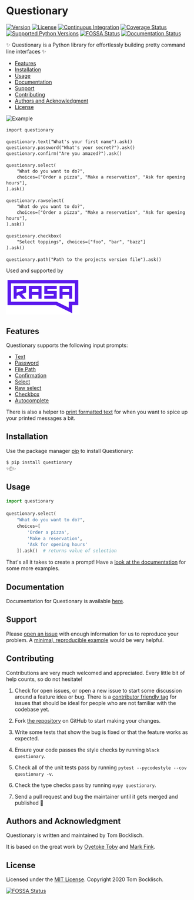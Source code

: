 # Questionary

[![Version](https://img.shields.io/pypi/v/questionary.svg)](https://pypi.org/project/questionary/)
[![License](https://img.shields.io/pypi/l/questionary.svg)](#)
[![Continuous Integration](https://github.com/tmbo/questionary/workflows/Continuous%20Integration/badge.svg)](#)
[![Coverage Status](https://coveralls.io/repos/github/tmbo/questionary/badge.svg?branch=master)](https://coveralls.io/github/tmbo/questionary?branch=master)
[![Supported Python Versions](https://img.shields.io/pypi/pyversions/questionary.svg)](https://pypi.python.org/pypi/questionary)
[![FOSSA Status](https://app.fossa.io/api/projects/git%2Bgithub.com%2Ftmbo%2Fquestionary.svg?type=shield)](https://app.fossa.io/projects/git%2Bgithub.com%2Ftmbo%2Fquestionary?ref=badge_shield)
[![Documentation Status](https://readthedocs.org/projects/questionary/badge/?version=latest)](https://questionary.readthedocs.io/en/latest/?badge=latest)

✨ Questionary is a Python library for effortlessly building pretty command line interfaces ✨

* [Features](#features)
* [Installation](#installation)
* [Usage](#usage)
* [Documentation](#documentation)
* [Support](#support)
* [Contributing](#contributing)
* [Authors and Acknowledgment](#authors-and-acknowledgment)
* [License](#license)


![Example](https://github.com/tmbo/questionary/blob/master/docs/images/example.gif)

```python3
import questionary

questionary.text("What's your first name").ask()
questionary.password("What's your secret?").ask()
questionary.confirm("Are you amazed?").ask()

questionary.select(
    "What do you want to do?",
    choices=["Order a pizza", "Make a reservation", "Ask for opening hours"],
).ask()

questionary.rawselect(
    "What do you want to do?",
    choices=["Order a pizza", "Make a reservation", "Ask for opening hours"],
).ask()

questionary.checkbox(
    "Select toppings", choices=["foo", "bar", "bazz"]
).ask()

questionary.path("Path to the projects version file").ask()
```

Used and supported by

[<img src="https://github.com/tmbo/questionary/blob/master/docs/images/rasa-logo.svg" width="200">](https://github.com/RasaHQ/rasa)

## Features

Questionary supports the following input prompts:
 
 * [Text](https://questionary.readthedocs.io/en/stable/pages/quickstart.html#text)
 * [Password](https://questionary.readthedocs.io/en/stable/pages/quickstart.html#password)
 * [File Path](https://questionary.readthedocs.io/en/stable/pages/quickstart.html#file-path)
 * [Confirmation](https://questionary.readthedocs.io/en/stable/pages/quickstart.html#confirmation)
 * [Select](https://questionary.readthedocs.io/en/stable/pages/quickstart.html#select)
 * [Raw select](https://questionary.readthedocs.io/en/stable/pages/quickstart.html#raw-select)
 * [Checkbox](https://questionary.readthedocs.io/en/stable/pages/quickstart.html#checkbox)
 * [Autocomplete](https://questionary.readthedocs.io/en/stable/pages/quickstart.html#autocomplete)

There is also a helper to [print formatted text](https://questionary.readthedocs.io/en/stable/pages/quickstart.html#printing-formatted-text)
for when you want to spice up your printed messages a bit.

## Installation

Use the package manager [pip](https://pip.pypa.io/en/stable/) to install Questionary:

```bash
$ pip install questionary
✨🎂✨
```

## Usage

```python
import questionary

questionary.select(
    "What do you want to do?",
    choices=[
        'Order a pizza',
        'Make a reservation',
        'Ask for opening hours'
    ]).ask()  # returns value of selection
```

That's all it takes to create a prompt! Have a [look at the documentation](https://questionary.readthedocs.io/)
for some more examples.

## Documentation

Documentation for Questionary is available [here](https://questionary.readthedocs.io/).

## Support

Please [open an issue](https://github.com/tmbo/questionary/issues/new)
with enough information for us to reproduce your problem.
A [minimal, reproducible example](https://stackoverflow.com/help/minimal-reproducible-example)
would be very helpful.

## Contributing

Contributions are very much welcomed and appreciated. Every little bit of help
counts, so do not hesitate!

1. Check for open issues, or open a new issue to start some discussion around a
   feature idea or bug. There is a [contributor friendly tag](https://github.com/tmbo/questionary/issues?direction=desc&labels=good+first+issue&page=1&sort=upd)
   for issues that should be ideal for people who are not familiar with the codebase yet.

2. Fork [the repository](https://github.com/tmbo/questionary) on GitHub to start
   making your changes.

3. Write some tests that show the bug is fixed or that the feature works as expected.

4. Ensure your code passes the style checks by running `black questionary`.

5. Check all of the unit tests pass by running `pytest --pycodestyle --cov questionary -v`.

6. Check the type checks pass by running `mypy questionary`.

7. Send a pull request and bug the maintainer until it gets merged and
   published 🙂

## Authors and Acknowledgment

Questionary is written and maintained by Tom Bocklisch.

It is based on the great work by [Oyetoke Toby](https://github.com/CITGuru/PyInquirer) 
and [Mark Fink](https://github.com/finklabs/whaaaaat).

## License
Licensed under the [MIT License](https://github.com/tmbo/questionary/blob/master/LICENSE). Copyright 2020 Tom Bocklisch.

[![FOSSA Status](https://app.fossa.io/api/projects/git%2Bgithub.com%2Ftmbo%2Fquestionary.svg?type=large)](https://app.fossa.io/projects/git%2Bgithub.com%2Ftmbo%2Fquestionary?ref=badge_large)
